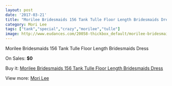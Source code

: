 ```yaml
---
layout: post
date: '2017-03-21'
title: "Morilee Bridesmaids 156 Tank Tulle Floor Length Bridesmaids Dress"
category: Mori Lee
tags: ["tank","special","crazy","morilee","tulle"]
image: http://www.eudances.com/20058-thickbox_default/morilee-bridesmaids-156-tank-tulle-floor-length-bridesmaids-dress.jpg
---
```

Morilee Bridesmaids 156 Tank Tulle Floor Length Bridesmaids Dress

On Sales: **$0**
<a href="https://www.eudances.com/en/mori-lee/6007-morilee-bridesmaids-156-tank-tulle-floor-length-bridesmaids-dress.html"><amp-img layout="responsive" width="600" height="600" src="//www.eudances.com/20058-thickbox_default/morilee-bridesmaids-156-tank-tulle-floor-length-bridesmaids-dress.jpg" alt="Morilee Bridesmaids 156 Tank Tulle Floor Length Bridesmaids Dress 0" /></a>
<a href="https://www.eudances.com/en/mori-lee/6007-morilee-bridesmaids-156-tank-tulle-floor-length-bridesmaids-dress.html"><amp-img layout="responsive" width="600" height="600" src="//www.eudances.com/20061-thickbox_default/morilee-bridesmaids-156-tank-tulle-floor-length-bridesmaids-dress.jpg" alt="Morilee Bridesmaids 156 Tank Tulle Floor Length Bridesmaids Dress 1" /></a>
<a href="https://www.eudances.com/en/mori-lee/6007-morilee-bridesmaids-156-tank-tulle-floor-length-bridesmaids-dress.html"><amp-img layout="responsive" width="600" height="600" src="//www.eudances.com/20060-thickbox_default/morilee-bridesmaids-156-tank-tulle-floor-length-bridesmaids-dress.jpg" alt="Morilee Bridesmaids 156 Tank Tulle Floor Length Bridesmaids Dress 2" /></a>
<a href="https://www.eudances.com/en/mori-lee/6007-morilee-bridesmaids-156-tank-tulle-floor-length-bridesmaids-dress.html"><amp-img layout="responsive" width="600" height="600" src="//www.eudances.com/20059-thickbox_default/morilee-bridesmaids-156-tank-tulle-floor-length-bridesmaids-dress.jpg" alt="Morilee Bridesmaids 156 Tank Tulle Floor Length Bridesmaids Dress 3" /></a>

Buy it: [Morilee Bridesmaids 156 Tank Tulle Floor Length Bridesmaids Dress](https://www.eudances.com/en/mori-lee/6007-morilee-bridesmaids-156-tank-tulle-floor-length-bridesmaids-dress.html "Morilee Bridesmaids 156 Tank Tulle Floor Length Bridesmaids Dress")

View more: [Mori Lee](https://www.eudances.com/en/65-mori-lee "Mori Lee")